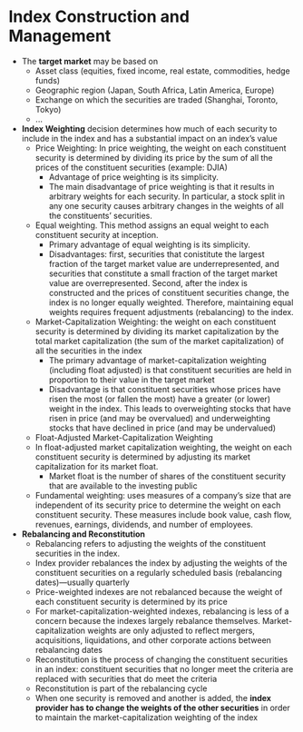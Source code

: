 # Index Construction and Management

- The **target market** may be based on 
  - Asset class (equities, fixed income, real estate, commodities, hedge funds)
  - Geographic region (Japan, South Africa, Latin America, Europe)
  - Exchange on which the securities are traded (Shanghai, Toronto, Tokyo)
  - ...
- **Index Weighting** decision determines how much of each security to include in the index and has a substantial impact on an index’s value
  - Price Weighting: In price weighting, the weight on each constituent security is determined by dividing its price by the sum of all the prices of the constituent securities (example: DJIA)
    - Advantage of price weighting is its simplicity. 
    - The main disadvantage of price weighting is that it results in arbitrary weights for each security. In particular, a stock split in any one security causes arbitrary changes in the weights of all the constituents’ securities. 
  - Equal weighting. This method assigns an equal weight to each constituent security at inception.
    - Primary advantage of equal weighting is its simplicity.
    - Disadvantages: first, securities that conistitute the largest fraction of the target market value are underrepresented, and securities that constitute a small fraction of the target market value are overrepresented. Second, after the index is constructed and the prices of constituent securities change, the index is no longer equally weighted. Therefore, maintaining equal weights requires frequent adjustments (rebalancing) to the index.
  - Market-Capitalization Weighting: the weight on each constituent security is determined by dividing its market capitalization by the total market capitalization (the sum of the market capitalization) of all the securities in the index
    - The primary advantage of market-capitalization weighting (including float adjusted) is that constituent securities are held in proportion to their value in the target market
    - Disadvantage is that constituent securities whose prices have risen the most (or fallen the most) have a greater (or lower) weight in the index. This leads to overweighting stocks that have risen in price (and may be overvalued) and underweighting stocks that have declined in price (and may be undervalued)
  - Float-Adjusted Market-Capitalization Weighting
  - In float-adjusted market capitalization weighting, the weight on each constituent security is determined by adjusting its market capitalization for its market float. 
    - Market float is the number of shares of the constituent security that are available to the investing public
  - Fundamental weighting: uses measures of a company’s size that are independent of its security price to determine the weight on each constituent security. These measures include book value, cash flow, revenues, earnings, dividends, and number of employees.
- **Rebalancing and Reconstitution**
  - Rebalancing refers to adjusting the weights of the constituent securities in the index.
  - Index provider rebalances the index by adjusting the weights of the constituent securities on a regularly scheduled basis (rebalancing dates)—usually quarterly
  - Price-weighted indexes are not rebalanced because the weight of each constituent security is determined by its price
  - For market-capitalization-weighted indexes, rebalancing is less of a concern because the indexes largely rebalance themselves. Market-capitalization weights are only adjusted to reflect mergers, acquisitions, liquidations, and other corporate actions between rebalancing dates
  - Reconstitution is the process of changing the constituent securities in an index: constituent securities that no longer meet the criteria are replaced with securities 
that do meet the criteria
  - Reconstitution is part of the rebalancing cycle
  - When one security is removed and another is added, the **index provider has to change the weights of the other securities** in order to maintain the market-capitalization weighting of the index

